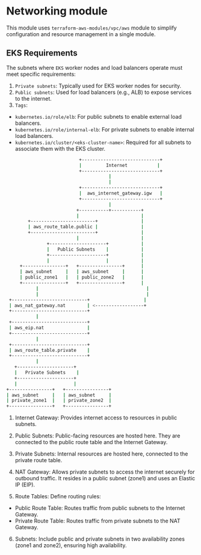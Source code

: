 # Networking module

This module uses `terraform-aws-modules/vpc/aws` module to simplify configuration and resource management in a single module.

## EKS Requirements

The subnets where `EKS` worker nodes and load balancers operate must meet specific requirements:

1. `Private subnets`: Typically used for EKS worker nodes for security.
2. `Public subnets`: Used for load balancers (e.g., ALB) to expose services to the internet.
3. `Tags`:

- `kubernetes.io/role/elb`: For public subnets to enable external load balancers.
- `kubernetes.io/role/internal-elb`: For private subnets to enable internal load balancers.
- `kubernetes.io/cluster/<eks-cluster-name>`: Required for all subnets to associate them with the EKS cluster.

```bash
                           +-----------------------------+
                           |         Internet           |
                           +-----------------------------+
                                      |
                                      |
                           +-----------------------------+
                           |  aws_internet_gateway.igw   |
                           +-----------------------------+
                                      |
                          +-----------+-----------+
                          |                       |
        +------------------------+                |
        | aws_route_table.public |                |
        +------------------------+                |
                          |                       |
               +---------------------+            |
               |   Public Subnets    |            |
               +---------------------+            |
               |                     |            |
     +----------------+   +----------------+      |
     | aws_subnet     |   | aws_subnet     |      |
     | public_zone1   |   | public_zone2   |      |
     +----------------+   +----------------+      |
           |                                        |
           |                                        |
 +----------------------------+                    |
 | aws_nat_gateway.nat        | <------------------+
 +----------------------------+
           |
 +----------------------------+
 | aws_eip.nat                |
 +----------------------------+
           |
 +----------------------------+
 | aws_route_table.private    |
 +----------------------------+
           |
   +---------------------+
   |   Private Subnets    |
   +---------------------+
   |                     |
+----------------+   +----------------+
| aws_subnet     |   | aws_subnet     |
| private_zone1  |   | private_zone2  |
+----------------+   +----------------+

```

1. Internet Gateway: Provides internet access to resources in public subnets.

2. Public Subnets: Public-facing resources are hosted here. They are connected to the public route table and the Internet Gateway.

3. Private Subnets: Internal resources are hosted here, connected to the private route table.

4. NAT Gateway: Allows private subnets to access the internet securely for outbound traffic. It resides in a public subnet (zone1) and uses an Elastic IP (EIP).

5. Route Tables: Define routing rules:

- Public Route Table: Routes traffic from public subnets to the Internet Gateway.
- Private Route Table: Routes traffic from private subnets to the NAT Gateway.

6. Subnets: Include public and private subnets in two availability zones (zone1 and zone2), ensuring high availability.
